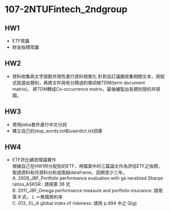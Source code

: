 # 107-2NTUFintech_2ndgroup
## HW1
* ETF爬蟲
* 財金指標爬蟲

## HW2
* 資料收集與文字探勘共現性進行資料視覺化
針對自訂議題收集相關文本，用程式挑選出類別，再將文件與有分類過的單詞做TDM(term document matrix)。
將TDM轉成Co-occurrence matrix，最後繪製出各類別間的共現圖。

## HW3
* 使用jieba套件進行中文分詞
* 建立自己的stop_words.txt和userdict.txt詞庫

## HW4
* ETF評比績效理論實作  
根據自己在HW1所分配到的ETF，用檔案中的三篇論文作為評估ETF之指標，取週資料和月資料分析成兩組dataframe，回朔至少三年。  
A. 2009_JBF_Portfolio performance evaluation with ge neralized Sharpe ratios_ASKSR : 請用第 38 式  
B. 2011_JBF_Omega performance measure and portfolio insurance: 請用第 8 式， L ＝無風險利率  
C. 013_ EL_A global index of riskiness: 請用 p.494 中之 Q(g)  
